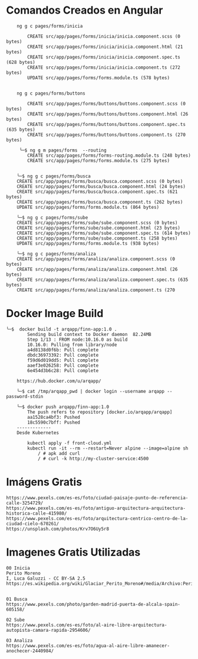 # Comandos Creados en Angular

        ng g c pages/forms/inicia

            CREATE src/app/pages/forms/inicia/inicia.component.scss (0 bytes)
            CREATE src/app/pages/forms/inicia/inicia.component.html (21 bytes)
            CREATE src/app/pages/forms/inicia/inicia.component.spec.ts (628 bytes)
            CREATE src/app/pages/forms/inicia/inicia.component.ts (272 bytes)
            UPDATE src/app/pages/forms/forms.module.ts (578 bytes)


        ng g c pages/forms/buttons

            CREATE src/app/pages/forms/buttons/buttons.component.scss (0 bytes)
            CREATE src/app/pages/forms/buttons/buttons.component.html (26 bytes)
            CREATE src/app/pages/forms/buttons/buttons.component.spec.ts (635 bytes)
            CREATE src/app/pages/forms/buttons/buttons.component.ts (270 bytes)

         ╰─$ ng g m pages/forms  --routing 
            CREATE src/app/pages/forms/forms-routing.module.ts (248 bytes)
            CREATE src/app/pages/forms/forms.module.ts (275 bytes)


        ╰─$ ng g c pages/forms/busca
        CREATE src/app/pages/forms/busca/busca.component.scss (0 bytes)
        CREATE src/app/pages/forms/busca/busca.component.html (24 bytes)
        CREATE src/app/pages/forms/busca/busca.component.spec.ts (621 bytes)
        CREATE src/app/pages/forms/busca/busca.component.ts (262 bytes)
        UPDATE src/app/pages/forms/forms.module.ts (864 bytes)

        ╰─$ ng g c pages/forms/sube 
        CREATE src/app/pages/forms/sube/sube.component.scss (0 bytes)
        CREATE src/app/pages/forms/sube/sube.component.html (23 bytes)
        CREATE src/app/pages/forms/sube/sube.component.spec.ts (614 bytes)
        CREATE src/app/pages/forms/sube/sube.component.ts (258 bytes)
        UPDATE src/app/pages/forms/forms.module.ts (938 bytes)

        ╰─$ ng g c pages/forms/analiza 
        CREATE src/app/pages/forms/analiza/analiza.component.scss (0 bytes)
        CREATE src/app/pages/forms/analiza/analiza.component.html (26 bytes)
        CREATE src/app/pages/forms/analiza/analiza.component.spec.ts (635 bytes)
        CREATE src/app/pages/forms/analiza/analiza.component.ts (270
# Docker Image Build

    ╰─$  docker build -t arqapp/finn-app:1.0 .
            Sending build context to Docker daemon  82.24MB
            Step 1/13 : FROM node:10.16.0 as build
            10.16.0: Pulling from library/node
            a4d8138d0f6b: Pull complete
            dbdc36973392: Pull complete
            f59d6d019dd5: Pull complete
            aaef3e026258: Pull complete
            6e454d3b6c28: Pull complete
            
        https://hub.docker.com/u/arqapp/          

        ╰─$ cat /tmp/arqapp_pwd | docker login --username arqapp --password-stdin

        ╰─$ docker push arqapp/finn-app:1.0
            The push refers to repository [docker.io/arqapp/arqapp]
            aa1528ca4bf3: Pushed
            18c5590c7bff: Pushed
        -------------
        Desde Kubernetes
 
            kubectl apply -f front-cloud.yml
            kubectl run -it --rm --restart=Never alpine --image=alpine sh
                / # apk add curl
                / # curl -k http://my-cluster-service:4500
# Imágens Gratis
    https://www.pexels.com/es-es/foto/ciudad-paisaje-punto-de-referencia-calle-3254729/
    https://www.pexels.com/es-es/foto/antiguo-arquitectura-arquitectura-historica-calle-415980/
    https://www.pexels.com/es-es/foto/arquitectura-centrico-centro-de-la-ciudad-cielo-670261/
    https://unsplash.com/photos/Krv7O6Uy5r8

# Imagenes Gratis Utilizadas

    00 Inicia
    Perito Moreno
    I, Luca Galuzzi - CC BY-SA 2.5
    https://es.wikipedia.org/wiki/Glaciar_Perito_Moreno#/media/Archivo:Perito_Moreno_Glacier_Patagonia_Argentina_Luca_Galuzzi_2005.JPG


    01 Busca
    https://www.pexels.com/photo/garden-madrid-puerta-de-alcala-spain-605158/

    02 Sube
    https://www.pexels.com/es-es/foto/al-aire-libre-arquitectura-autopista-camara-rapida-2954606/

    03 Analiza
    https://www.pexels.com/es-es/foto/agua-al-aire-libre-amanecer-anochecer-2440984/
